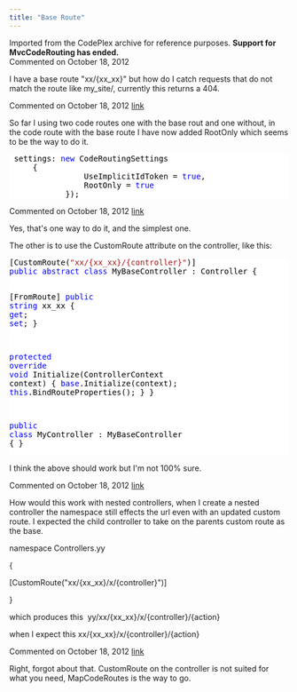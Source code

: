 ```yaml
---
title: "Base Route"
---
```

<div class="note">
   Imported from the CodePlex archive for reference purposes. <b>Support for MvcCodeRouting has ended.</b></div>
<div id="post929117" class="discussion-comment op">
   <div class="discussion-header">Commented on 
      <time datetime="2012-10-18T18:32:31.283-07:00" title="2012-10-18T18:32:31.283-07:00">October 18, 2012</time>
   </div>
   <div class="discussion-message">
<p>I have a base route &quot;xx/{xx_xx}&quot; but how do I catch requests that do not match the route like my_site/, currently this returns a 404.&nbsp;</p>
</div>
</div>
<div id="post929120" class="discussion-comment">
   <div class="discussion-header">Commented on 
      <time datetime="2012-10-18T18:42:43.433-07:00" title="2012-10-18T18:42:43.433-07:00">October 18, 2012</time> <a href="#post929120" class="post-link">link</a></div>
   <div class="discussion-message">
<p>So far I using two code routes one with the base rout and one without, in the code route with the base route I have now added RootOnly which seems to be the way to do it.</p>
<div style="color:black; background-color:white">
<pre> settings: <span style="color:blue">new</span> CodeRoutingSettings
     {
                UseImplicitIdToken = <span style="color:blue">true</span>,
                RootOnly = <span style="color:blue">true</span>
            });
</pre>
</div>
</div>
</div>
<div id="post929121" class="discussion-comment">
   <div class="discussion-header">Commented on 
      <time datetime="2012-10-18T18:52:22.357-07:00" title="2012-10-18T18:52:22.357-07:00">October 18, 2012</time> <a href="#post929121" class="post-link">link</a></div>
   <div class="discussion-message"><p>Yes, that's one way to do it, and the simplest one.</p>
<p>The other is to use the CustomRoute attribute on the controller, like this:</p>
<p>
<div style="color: black; background-color: white;">
<pre>[CustomRoute(<span style="color: #a31515;">"xx/{xx_xx}/{controller}"</span>)]
<span style="color: blue;">public</span> <span style="color: blue;">abstract</span> <span style="color: blue;">class</span> MyBaseController : Controller {

   [FromRoute]
   <span style="color: blue;">public</span> <span style="color: blue;">string</span> xx_xx { <span style="color: blue;">get</span>; <span style="color: blue;">set</span>; }

   <span style="color: blue;">protected</span> <span style="color: blue;">override</span> <span style="color: blue;">void</span> Initialize(ControllerContext context) {
      <span style="color: blue;">base</span>.Initialize(context);
      <span style="color: blue;">this</span>.BindRouteProperties();
   }
}

<span style="color: blue;">public</span> <span style="color: blue;">class</span> MyController : MyBaseController { }
</pre>
</div>
I think the above should work but I'm not 100% sure.</p></div>
</div>
<div id="post929148" class="discussion-comment">
   <div class="discussion-header">Commented on 
      <time datetime="2012-10-18T20:42:49.593-07:00" title="2012-10-18T20:42:49.593-07:00">October 18, 2012</time> <a href="#post929148" class="post-link">link</a></div>
   <div class="discussion-message"><p>How would this work with nested controllers, when I create a nested controller the namespace still effects the url even with an updated custom route. I expected the child controller to take on the parents custom route as the base.</p>
<p>namespace Controllers.yy</p>
<p>{</p>
<p>[CustomRoute("xx/{xx_xx}/x/{controller}")]</p>
<p>}</p>
<p>which produces this &nbsp;yy/xx/{xx_xx}/x/{controller}/{action}</p>
<p>when I expect this&nbsp;xx/{xx_xx}/x/{controller}/{action}</p></div>
</div>
<div id="post929164" class="discussion-comment">
   <div class="discussion-header">Commented on 
      <time datetime="2012-10-18T21:25:43.297-07:00" title="2012-10-18T21:25:43.297-07:00">October 18, 2012</time> <a href="#post929164" class="post-link">link</a></div>
   <div class="discussion-message"><p>Right, forgot about that.&nbsp;<span>CustomRoute on the controller is not suited for what you need, MapCodeRoutes is the way to go.</span></p></div>
</div>